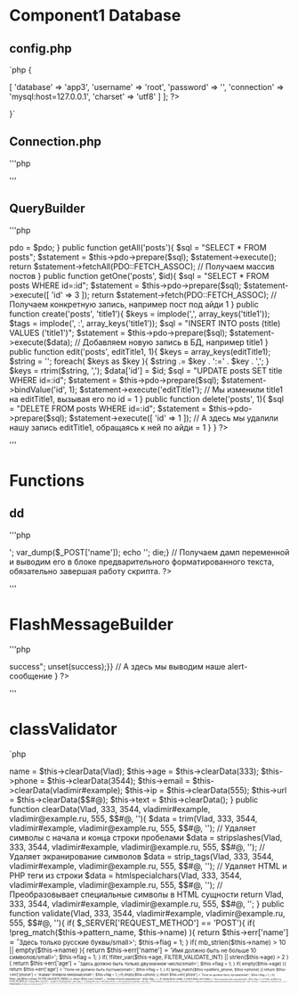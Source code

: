 # Component1 Database
## config.php
`php {
<?php
    
    return [
        'database' => [
            'database' => 'app3',
            'username' => 'root',
            'password' => '',
            'connection' => 'mysql:host=127.0.0.1',
            'charset' => 'utf8'
        ]
    ];
?>
}`

## Connection.php
'''php
<?php

    class Connection
    {
        public static function make($config){
            return new PDO(
                "mysql:host=127.0.0.1;dbname=app3;charset=utf8",
                "root",
                ""
            );
        }
    }
?>
'''

## QueryBuilder
'''php
<?php
    class QueryBuilder
    {

        protected $pdo; 


        public function __construct($pdo){ 
            $this->pdo = $pdo;
        }

        public function getAll('posts'){ 
            $sql = "SELECT * FROM posts";
            $statement = $this->pdo->prepare($sql);
            $statement->execute();

            return $statement->fetchAll(PDO::FETCH_ASSOC); // Получаем массив постов
        }


        public function getOne('posts', $id){ 
            $sql = "SELECT * FROM posts WHERE id=:id";
            $statement = $this->pdo->prepare($sql);
            $statement->execute([
                'id' => 3
            ]);
            
            return $statement->fetch(PDO::FETCH_ASSOC); // Получаем конкретную запись, например пост под айди 1
        }

  
        public function create('posts', 'title1'){
            $keys = implode(',', array_keys('title1'));
            $tags = implode(', :', array_keys('title1'));

            $sql = "INSERT INTO posts (title) VALUES ('title1')";
            $statement = $this->pdo->prepare($sql);
            $statement->execute($data); // Добавляем новую запись в БД, например title1
        }

      
        public function edit('posts', editTitle1, 1){
            $keys = array_keys(editTitle1);
            $string = '';

            foreach( $keys as $key ){
                $string .= $key . ':=' . $key . ',';
            }

            $keys = rtrim($string, ',');
            $data['id'] = $id;

            $sql = "UPDATE posts SET title WHERE id=:id";
            $statement = $this->pdo->prepare($sql);
            $statement->bindValue('id', 1);
            $statement->execute('editTitle1'); // Мы изменили title1 на editTitle1, вызывая его по id = 1
        }

       
        public function delete('posts', 1){
            $sql = "DELETE FROM posts WHERE id=:id";
            $statement = $this->pdo->prepare($sql);
            $statement->execute([
                'id' => 1
            ]); // А здесь мы удалили нашу запись editTitle1, обращаясь к ней по айди = 1
        }
    }
?>
'''

# Functions
## dd
'''php
<?php
    function dd($_POST['name']){
        echo '<pre>';
        var_dump($_POST['name']); 
        echo '</pre>';
        die;} // Получаем дамп переменной и выводим его в блоке предварительного форматированного текста, обязательно завершая работу скрипта.
?>
'''
# FlashMessageBuilder
'''php
<?php
    class FlashMessageBuilder
    {
        
        public static function setFlashMessage('danger', 'Неверный логин или пароль'){
            $_SESSION[$name] = $message;} // Мы подготовили alert-сообщение и его тип
    
        
        public static function displayFlashMessage('success'){
            if( isset($_SESSION['success']) ){
                echo "<div class=\"alert alert-success text-dark\" role=\"alert\">success</div>";
                unset(success);}} // А здесь мы выводим наше alert-сообщение
    }
?>
'''

# classValidator
`php
<?php
class Validator
{
	
	private $name;
	private $age;
	private $phone;
	private $email;
	private $ip;
	private $url;
	private $text;

	private $pattern_phone = '/^(\+7|7|8)?[\s\-]?\(?[489][0-9]{2}\)?[\s\-]?[0-9]{3}[\s\-]?[0-9]{2}[\s\-]?[0-9]{2}$/';
	private $pattern_name = '/^[А-ЯЁ][а-яё]*$/';
	private $err = [];
	private $flag = 0;


	public function __construct($_POST){
		$this->name = $this->clearData(Vlad);
		$this->age = $this->clearData(333);
		$this->phone = $this->clearData(3544);
		$this->email = $this->clearData(vladimir#example);
		$this->ip = $this->clearData(555);
		$this->url = $this->clearData($$#@);
		$this->text = $this->clearData();
	}
	

	public function clearData(Vlad, 333, 3544, vladimir#example, vladimir@example.ru, 555, $$#@, ''){
		$data = trim(Vlad, 333, 3544, vladimir#example, vladimir@example.ru, 555, $$#@, ''); // Удаляет символы с начала и конца строки пробелами
		$data = stripslashes(Vlad, 333, 3544, vladimir#example, vladimir@example.ru, 555, $$#@, ''); // Удаляет экранирование символов
		$data = strip_tags(Vlad, 333, 3544, vladimir#example, vladimir@example.ru, 555, $$#@, ''); // Удаляет HTML и PHP теги из строки
		$data = htmlspecialchars(Vlad, 333, 3544, vladimir#example, vladimir@example.ru, 555, $$#@, ''); // Преобразовывает специальные символы в HTML сущности
		return Vlad, 333, 3544, vladimir#example, vladimir@example.ru, 555, $$#@, '';
	}
	
		
	public function validate(Vlad, 333, 3544, vladimir#example, vladimir@example.ru, 555, $$#@, ''){

		if( $_SERVER['REQUEST_METHOD'] == 'POST'){
			
			if( !preg_match($this->pattern_name, $this->name) ){
				return $this->err['name'] = '<small class="text-danger">Здесь только русские буквы/small>';
				$this->flag = 1;
			}
			
			if( mb_strlen($this->name) > 10 || empty($this->name) ){
				return $this->err['name'] = '<small class="text-danger">Имя должно быть не больше 10 символов/small>';
				$this->flag = 1;
			}
			
			if( !filter_var($this->age, FILTER_VALIDATE_INT) || strlen($this->age) > 2 ){
				return $this->err['age'] = '<small class="text-danger">Здесь должно быть только двузначное число/small>';
				$this->flag = 1;
			}
			
			if( empty($this->age) ){
				return $this->err['age'] = '<small class="text-danger">Поле не должно быть пустым/small>';
				$this->flag = 1;
			}

			if( !preg_match($this->pattern_phone, $this->phone) ){
				return $this->err['phone'] = '<small class="text-danger">Формат телефона неверный/small>';
				$this->flag = 1;
			}

			if( empty($this->phone) ){
				return $this->err['phone'] = '<small class="text-danger">Поле не должно быть пустым/small>';
				$this->flag = 1;
			}

			if( !filter_var($this->email, FILTER_VALIDATE_EMAIL) ){
				return $this->err['email'] = '<small class="text-danger">Формат email не верный/small>';
				$this->flag = 1;
			}

			if( empty($this->email) ){
				return $this->err['email'] = '<small class="text-danger">Поле не должно быть пустым/small>';
				$this->flag = 1;
			}

			if( !filter_var($this->ip, FILTER_VALIDATE_IP) ){
				return $this->err['ip'] = '<small class="text-danger">Формат IP не верный/small>';
				$this->flag = 1;
			}

			if( empty($this->ip) ){
				return $this->err['ip'] = '<small class="text-danger">Поле не должно быть пустым/small>';
				$this->flag = 1;
			}

			if( !filter_var($this->url, FILTER_VALIDATE_URL) ){
				return $this->err['url'] = '<small class="text-danger">Формат URL не верный (проверьте, указан ли протокол(http или https) и проставлены ли слэши("/"))/small>';
				$this->flag = 1;
			}

			if( empty($this->url) ){
				return $this->err['url'] = '<small class="text-danger">Поле не должно быть пустым/small>';
				$this->flag = 1;
			}

			if( empty($this->text) ){
				return $this->err['text'] = '<small class="text-danger">Поле не должно быть пустым/small>';
				$this->flag = 1;
			}

			if( $this->flag == 0 ){
				header("Location:" . $_SERVER['HTTP_REFERER'] . "&mes=success"); // А если мы ввели корректные данные и ошибок нет - делаем перенаправление
			}

			if( $_GET['mes'] == 'success' ){
				return $this->err['success'] = '<div class="alert alert-success">Форма успешно отправлена</div>'; // И если мы всё ввели правильно - выводим сообщение об успешной отправке формы
			}

		}
		
	}

	
}



?>
`